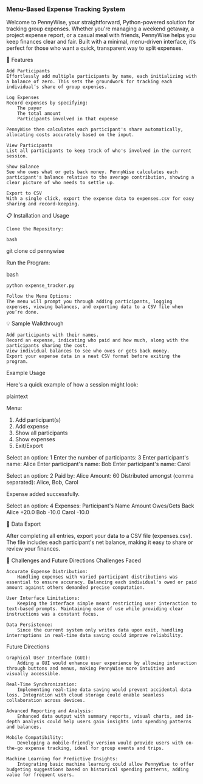 ### Menu-Based Expense Tracking System


Welcome to PennyWise, your straightforward, Python-powered solution for tracking group expenses. Whether you're managing a weekend getaway, a project expense report, or a casual meal with friends, PennyWise helps you keep finances clear and fair. Built with a minimal, menu-driven interface, it’s perfect for those who want a quick, transparent way to split expenses.

📌 Features

    Add Participants
    Effortlessly add multiple participants by name, each initializing with a balance of zero. This sets the groundwork for tracking each individual’s share of group expenses.

    Log Expenses
    Record expenses by specifying:
        The payer
        The total amount
        Participants involved in that expense

    PennyWise then calculates each participant's share automatically, allocating costs accurately based on the input.

    View Participants
    List all participants to keep track of who's involved in the current session.

    Show Balance
    See who owes what or gets back money. PennyWise calculates each participant's balance relative to the average contribution, showing a clear picture of who needs to settle up.

    Export to CSV
    With a single click, export the expense data to expenses.csv for easy sharing and record-keeping.

📋 Installation and Usage

    Clone the Repository:

    bash

git clone <repo-url>
cd pennywise

Run the Program:

bash

    python expense_tracker.py

    Follow the Menu Options:
    The menu will prompt you through adding participants, logging expenses, viewing balances, and exporting data to a CSV file when you’re done.

💡 Sample Walkthrough

    Add participants with their names.
    Record an expense, indicating who paid and how much, along with the participants sharing the cost.
    View individual balances to see who owes or gets back money.
    Export your expense data in a neat CSV format before exiting the program.

Example Usage

Here's a quick example of how a session might look:

plaintext

Menu:
1. Add participant(s)
2. Add expense
3. Show all participants
4. Show expenses
5. Exit/Export

Select an option: 1
Enter the number of participants: 3
Enter participant's name: Alice
Enter participant's name: Bob
Enter participant's name: Carol

Select an option: 2
Paid by: Alice
Amount: 60
Distributed amongst (comma separated): Alice, Bob, Carol

Expense added successfully.

Select an option: 4
Expenses:
Participant's Name           Amount Owes/Gets Back  
Alice                         +20.0
Bob                           -10.0
Carol                         -10.0

📝 Data Export

After completing all entries, export your data to a CSV file (expenses.csv). The file includes each participant's net balance, making it easy to share or review your finances.

🚀 Challenges and Future Directions
Challenges Faced

    Accurate Expense Distribution:
        Handling expenses with varied participant distributions was essential to ensure accuracy. Balancing each individual's owed or paid amount against others demanded precise computation.

    User Interface Limitations:
        Keeping the interface simple meant restricting user interaction to text-based prompts. Maintaining ease of use while providing clear instructions was a constant focus.

    Data Persistence:
        Since the current system only writes data upon exit, handling interruptions in real-time data saving could improve reliability.
Future Directions

    Graphical User Interface (GUI):
        Adding a GUI would enhance user experience by allowing interaction through buttons and menus, making PennyWise more intuitive and visually accessible.

    Real-Time Synchronization:
        Implementing real-time data saving would prevent accidental data loss. Integration with cloud storage could enable seamless collaboration across devices.

    Advanced Reporting and Analysis:
        Enhanced data output with summary reports, visual charts, and in-depth analysis could help users gain insights into spending patterns and balances.

    Mobile Compatibility:
        Developing a mobile-friendly version would provide users with on-the-go expense tracking, ideal for group events and trips.

    Machine Learning for Predictive Insights:
        Integrating basic machine learning could allow PennyWise to offer budgeting suggestions based on historical spending patterns, adding value for frequent users.



